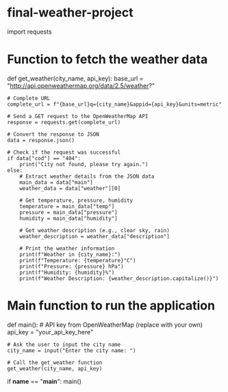 # final-weather-project

import requests

# Function to fetch the weather data
def get_weather(city_name, api_key):
    base_url = "http://api.openweathermap.org/data/2.5/weather?"
    
    # Complete URL
    complete_url = f"{base_url}q={city_name}&appid={api_key}&units=metric"
    
    # Send a GET request to the OpenWeatherMap API
    response = requests.get(complete_url)
    
    # Convert the response to JSON
    data = response.json()
    
    # Check if the request was successful
    if data["cod"] == "404":
        print("City not found, please try again.")
    else:
        # Extract weather details from the JSON data
        main_data = data["main"]
        weather_data = data["weather"][0]
        
        # Get temperature, pressure, humidity
        temperature = main_data["temp"]
        pressure = main_data["pressure"]
        humidity = main_data["humidity"]
        
        # Get weather description (e.g., clear sky, rain)
        weather_description = weather_data["description"]
        
        # Print the weather information
        print(f"Weather in {city_name}:")
        print(f"Temperature: {temperature}°C")
        print(f"Pressure: {pressure} hPa")
        print(f"Humidity: {humidity}%")
        print(f"Weather Description: {weather_description.capitalize()}")

# Main function to run the application
def main():
    # API key from OpenWeatherMap (replace with your own)
    api_key = "your_api_key_here"
    
    # Ask the user to input the city name
    city_name = input("Enter the city name: ")
    
    # Call the get_weather function
    get_weather(city_name, api_key)

if __name__ == "__main__":
    main()

